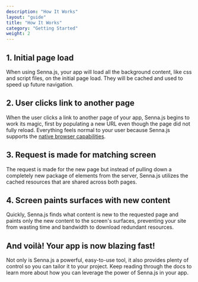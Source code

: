 ```yaml
---
description: "How It Works"
layout: "guide"
title: "How It Works"
category: "Getting Started"
weight: 2
---
```


<article id="step1">

## 1. Initial page load

When using Senna.js, your app will load all the background content, like css and script files, on the initial page load. They will be cached and used to speed up future navigation.

</article>

<article id="step2">

## 2. User clicks link to another page

When the user clicks a link to another page of your app, Senna.js begins to work its magic, first by populating a new URL even though the page did not fully reload. Everything feels normal to your user because Senna.js supports the [native browser capabilities](/docs/intro/capabilities.html).

</article>

<article id="step3">

## 3. Request is made for matching screen

The request is made for the new page but instead of pulling down a completely new package of elements from the server, Senna.js utilizes the cached resources that are shared across both pages.

</article>

<article id="step4">

## 4. Screen paints surfaces with new content

Quickly, Senna.js finds what content is new to the requested page and paints only the new content to the screen's surfaces, preventing your site from wasting time and bandwidth to download redundant resources.

</article>

<article id="thateasy">

## And voilà! Your app is now blazing fast!

Not only is Senna.js a powerful, easy-to-use tool, it also provides plenty of control so you can tailor it to your project. Keep reading through the docs to learn more about how you can leverage the power of Senna.js in your app.

</article>
